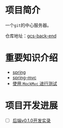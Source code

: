 # 项目简介
一个`git`的中心服务器。

仓库地址：[gcs-back-end](https://github.com/CMIPT/gcs-back-end)

# 重要知识介绍
* [spring](spring-intro)
* [spring-mvc](spring-mvc-intro)
* [使用 `MockMvc` 进行测试](mock-mvc-intro)

# 项目开发进展
- [ ] [后端v0.1.0开发实录](gcs-back-end-v0.1.0)
